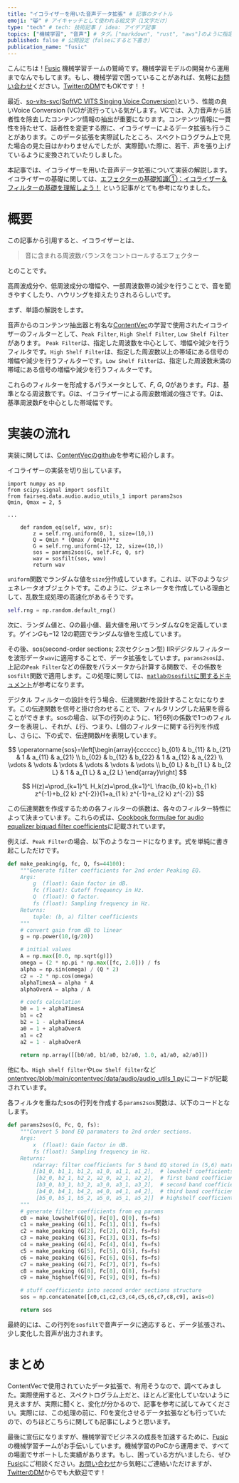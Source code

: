 ```yaml
---
title: "イコライザーを用いた音声データ拡張" # 記事のタイトル
emoji: "😸" # アイキャッチとして使われる絵文字（1文字だけ）
type: "tech" # tech: 技術記事 / idea: アイデア記事
topics: ["機械学習", "音声"] # タグ。["markdown", "rust", "aws"]のように指定する
published: false # 公開設定（falseにすると下書き）
publication_name: "fusic"
---
```


こんにちは！[Fusic](https://fusic.co.jp/) 機械学習チームの鷲崎です。機械学習モデルの開発から運用までなんでもしてます。もし、機械学習で困っていることがあれば、気軽に[お問い合わせ](https://fusic.co.jp/contact/)ください。[TwitterのDM](https://twitter.com/kwashizzz)でもOKです！！

最近、[so-vits-svc(SoftVC VITS Singing Voice Conversion)](https://github.com/svc-develop-team/so-vits-svc)という、性能の良いVoice Conversion (VC)が流行っている気がします。VCでは、入力音声から話者性を除去したコンテンツ情報の抽出が重要になります。コンテンツ情報に一貫性を持たせて、話者性を変更する際に、イコライザーによるデータ拡張も行うことがあります。このデータ拡張を実際試したところ、スペクトロうグラム上で見た場合の見た目はかわりませんでしたが、実際聞いた際に、若干、声を張り上げているように変換されていたりしました。

本記事では、イコライザーを用いた音声データ拡張について実装の解説します。
イコライザーの基礎に関しては、[エフェクターの基礎知識①：イコライザー＆フィルターの基礎を理解しよう！](https://kensukeinage.com/effector_eq_and_filter/) という記事がとても参考になりました。

# 概要

この記事から引用すると、イコライザーとは、

> 音に含まれる周波数バランスをコントロールするエフェクター

とのことです。

高周波成分や、低周波成分の増幅や、一部周波数帯の減少を行うことで、音を聞きやすくしたり、ハウリングを抑えたりされるらしいです。

まず、単語の解説をします。

音声からのコンテンツ抽出器と有名な[ContentVec](https://arxiv.org/abs/2204.09224)の学習で使用されたイコライザーのフィルターとして、`Peak Filter`, `High Shelf Filter`, `Low Shelf Filter`があります。
`Peak Filter`は、指定した周波数を中心として、増幅や減少を行うフィルタです。`High Shelf Filter`は、指定した周波数以上の帯域にある信号の増幅や減少を行うフィルターです。`Low Shelf Filter`は、指定した周波数未満の帯域にある信号の増幅や減少を行うフィルターです。

これらのフィルターを形成するパラメータとして、$F$, $G$, $Q$があります。$F$は、基準となる周波数です。$G$は、イコライザーによる周波数増減の強さです。$Q$は、基準周波数$F$を中心とした帯域幅です。

# 実装の流れ

実装に関しては、[ContentVecのgithub](https://github.com/auspicious3000/contentvec)を参考に紹介します。

イコライザーの実装を切り出しています。

```python: https://github.com/auspicious3000/contentvec/blob/main/contentvec/data/audio/contentvec_dataset.py
import numpy as np
from scipy.signal import sosfilt
from fairseq.data.audio.audio_utils_1 import params2sos
Qmin, Qmax = 2, 5

...

    def random_eq(self, wav, sr):
        z = self.rng.uniform(0, 1, size=(10,))
        Q = Qmin * (Qmax / Qmin)**z
        G = self.rng.uniform(-12, 12, size=(10,))
        sos = params2sos(G, self.Fc, Q, sr)
        wav = sosfilt(sos, wav)
        return wav
```

`uniform`関数でランダムな値を`size`分作成しています。これは、以下のようなジェネレータオブジェクトです。このように、ジェネレータを作成している理由として、乱数生成処理の高速化があるそうです。

```python
self.rng = np.random.default_rng()
```

次に、ランダム値と、$Q$の最小値、最大値を用いてランダムな$Q$を定義しています。ゲイン$G$も$-12~12$の範囲でランダムな値を生成しています。

その後、sos(second-order sections; 2次セクション型) IIRデジタルフィルターを波形データ`wav`に適用することで、データ拡張をしています。`params2sos`は、上記の`Peak Filter`などの係数をパラメータから計算する関数で、その係数を`sosfilt`関数で適用します。この処理に関しては、[`matlabのsosfilt`に関するドキュメント](https://jp.mathworks.com/help/signal/ref/sosfilt.html)が参考になります。


デジタル フィルターの設計を行う場合、伝達関数$H$を設計することなになります。この伝達関数を信号と掛け合わせることで、フィルタリングした結果を得ることができます。sosの場合、以下の行列のように、1行6列の係数で1つのフィルターを表現し、それが、$L$行、つまり、$L$個のフィルターに関する行列を作成し、さらに、下の式で、伝達関数$H$を表現しています。

$$
\operatorname{sos}=\left[\begin{array}{cccccc}
b_{01} & b_{11} & b_{21} & 1 & a_{11} & a_{21} \\
b_{02} & b_{12} & b_{22} & 1 & a_{12} & a_{22} \\
\vdots & \vdots & \vdots & \vdots & \vdots & \vdots \\
b_{0 L} & b_{1 L} & b_{2 L} & 1 & a_{1 L} & a_{2 L}
\end{array}\right]
$$

$$
H(z)=\prod_{k=1}^L H_k(z)=\prod_{k=1}^L \frac{b_{0 k}+b_{1 k} z^{-1}+b_{2 k} z^{-2}}{1+a_{1 k} z^{-1}+a_{2 k} z^{-2}}
$$

この伝達関数を作成するための各フィルターの係数は、各々のフィルター特性によって決まっています。これらの式は、[Cookbook formulae for audio equalizer biquad filter coefficients](https://webaudio.github.io/Audio-EQ-Cookbook/audio-eq-cookbook.html)に記載されています。

例えば、`Peak Filter`の場合、以下のようなコードになります。式を単純に書き起こしただけです。

```python
def make_peaking(g, fc, Q, fs=44100):
    """Generate filter coefficients for 2nd order Peaking EQ.
    Args:
        g  (float): Gain factor in dB.
        fc (float): Cutoff frequency in Hz.
        Q  (float): Q factor.
        fs (float): Sampling frequency in Hz.
    Returns:
        tuple: (b, a) filter coefficients 
    """
    # convert gain from dB to linear
    g = np.power(10,(g/20))

    # initial values
    A = np.max([0.0, np.sqrt(g)])
    omega = (2 * np.pi * np.max([fc, 2.0])) / fs
    alpha = np.sin(omega) / (Q * 2)
    c2 = -2 * np.cos(omega)
    alphaTimesA = alpha * A
    alphaOverA = alpha / A

    # coefs calculation
    b0 = 1 + alphaTimesA
    b1 = c2
    b2 = 1 - alphaTimesA
    a0 = 1 + alphaOverA
    a1 = c2
    a2 = 1 - alphaOverA
    
    return np.array([[b0/a0, b1/a0, b2/a0, 1.0, a1/a0, a2/a0]])
```

他にも、`High shelf filter`や`Low Shelf filter`など[ontentvec/blob/main/contentvec/data/audio/audio_utils_1.py](https://github.com/auspicious3000/contentvec/blob/main/contentvec/data/audio/audio_utils_1.py)にコードが記載されています。

各フィルタを重ねたsosの行列を作成する`params2sos`関数は、以下のコードとなします。

```python
def params2sos(G, Fc, Q, fs):
    """Convert 5 band EQ paramaters to 2nd order sections.
    Args:
        x  (float): Gain factor in dB.       
        fs (float): Sampling frequency in Hz.
    Returns:
        ndarray: filter coefficients for 5 band EQ stored in (5,6) matrix.
        [[b1_0, b1_1, b1_2, a1_0, a1_1, a1_2],  # lowshelf coefficients
         [b2_0, b2_1, b2_2, a2_0, a2_1, a2_2],  # first band coefficients
         [b3_0, b3_1, b3_2, a3_0, a3_1, a3_2],  # second band coefficients
         [b4_0, b4_1, b4_2, a4_0, a4_1, a4_2],  # third band coefficients
         [b5_0, b5_1, b5_2, a5_0, a5_1, a5_2]]  # highshelf coefficients
    """
    # generate filter coefficients from eq params
    c0 = make_lowshelf(G[0], Fc[0], Q[0], fs=fs)
    c1 = make_peaking (G[1], Fc[1], Q[1], fs=fs)
    c2 = make_peaking (G[2], Fc[2], Q[2], fs=fs)
    c3 = make_peaking (G[3], Fc[3], Q[3], fs=fs)
    c4 = make_peaking (G[4], Fc[4], Q[4], fs=fs)
    c5 = make_peaking (G[5], Fc[5], Q[5], fs=fs)
    c6 = make_peaking (G[6], Fc[6], Q[6], fs=fs)
    c7 = make_peaking (G[7], Fc[7], Q[7], fs=fs)
    c8 = make_peaking (G[8], Fc[8], Q[8], fs=fs)
    c9 = make_highself(G[9], Fc[9], Q[9], fs=fs)

    # stuff coefficients into second order sections structure
    sos = np.concatenate([c0,c1,c2,c3,c4,c5,c6,c7,c8,c9], axis=0)

    return sos
```

最終的には、この行列を`sosfilt`で音声データに適応すると、データ拡張され、少し変化した音声が出力されます。



# まとめ

ContentVecで使用されていたデータ拡張で、有用そうなので、調べてみました。実際使用すると、スペクトログラム上だと、ほとんど変化していないように見えますが、実際に聞くと、変化が分かるので、記事を参考に試してみてください。実際には、この処理の前に、F0を変化させるデータ拡張なども行っていたので、のちほどこちらに関しても記事にしようと思います。

最後に宣伝になりますが、機械学習でビジネスの成長を加速するために、[Fusic](https://fusic.co.jp/)の機械学習チームがお手伝いしています。機械学習のPoCから運用まで、すべての場面でサポートした実績があります。もし、困っている方がいましたら、ぜひ[Fusic](https://fusic.co.jp/)にご相談ください。[お問い合わせ](https://fusic.co.jp/contact/)から気軽にご連絡いただけますが、[TwitterのDM](https://twitter.com/kwashizzz)からでも大歓迎です！